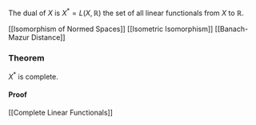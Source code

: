 The dual of $X$ is $X^{*}=L(X,\mathbb{R})$ the set of all linear functionals from $X$ to $\mathbb{R}$.

[[Isomorphism of Normed Spaces]]
[[Isometric Isomorphism]]
[[Banach-Mazur Distance]]

### Theorem
$X^*$ is complete.

#### Proof
[[Complete Linear Functionals]]